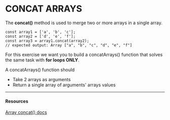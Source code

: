 # CONCAT ARRAYS 

The **concat()** method is used to merge two or more arrays in a single array.

```JS
const array1 = ['a', 'b', 'c'];
const array2 = ['d', 'e', 'f'];
const array3 = array1.concat(array2);
// expected output: Array ["a", "b", "c", "d", "e", "f"]
```

For this exercise we want you to build a concatArrays() function that solves the same task with **for loops ONLY**.

A concatArrays() function should
 * Take 2 arrays as arguments
 * Return a single array of arguments' arrays values

---
#### Resources
[Array concat() docs](https://developer.mozilla.org/en-US/docs/Web/JavaScript/Reference/Global_Objects/Array/concat)
